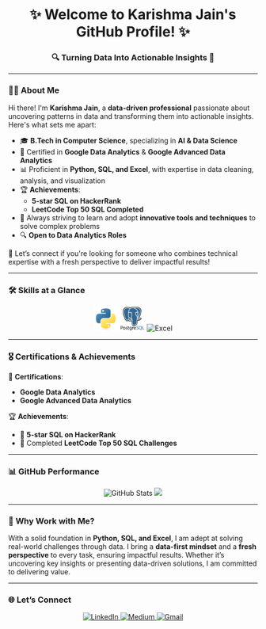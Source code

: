 <h1 align="center">✨ Welcome to Karishma Jain's GitHub Profile! ✨</h1>
<h3 align="center">🔍 Turning Data Into Actionable Insights 🚀</h3>

---

### 👩‍💻 **About Me**

Hi there! I'm **Karishma Jain**, a **data-driven professional** passionate about uncovering patterns in data and transforming them into actionable insights. Here's what sets me apart:

- 🎓 **B.Tech in Computer Science**, specializing in **AI & Data Science**
- 🌟 Certified in **Google Data Analytics** & **Google Advanced Data Analytics**
- 📊 Proficient in **Python, SQL, and Excel**, with expertise in data cleaning, analysis, and visualization
- 🏆 **Achievements**:
  - **5-star SQL on HackerRank**
  - **LeetCode Top 50 SQL Completed**
- 🌱 Always striving to learn and adopt **innovative tools and techniques** to solve complex problems
- 🔍 **Open to Data Analytics Roles**

📩 Let’s connect if you're looking for someone who combines technical expertise with a fresh perspective to deliver impactful results!

---

### 🛠️ **Skills at a Glance**

<p align="center">
  <img src="https://raw.githubusercontent.com/devicons/devicon/master/icons/python/python-original.svg" alt="Python" width="50" height="50" />
  <img src="https://raw.githubusercontent.com/devicons/devicon/master/icons/postgresql/postgresql-original-wordmark.svg" alt="PostgreSQL" width="50" height="50" />
  <img src="https://upload.wikimedia.org/wikipedia/commons/thumb/3/34/Microsoft_Office_Excel_%282019%E2%80%93present%29.svg/2203px-Microsoft_Office_Excel_%282019%E2%80%93present%29.svg.png" alt="Excel" width="50" height="50" />
</p>

---

### 🎖️ **Certifications & Achievements**

🌟 **Certifications**:
- **Google Data Analytics**
- **Google Advanced Data Analytics**

🏆 **Achievements**:
- 🥇 **5-star SQL on HackerRank**
- 🏅 Completed **LeetCode Top 50 SQL Challenges**

---

### 📊 **GitHub Performance**

<p align="center">
  <img src="https://github-readme-stats.vercel.app/api?username=karishma122&show_icons=true&theme=radical" alt="GitHub Stats" width="450" />
  <img src="https://github-readme-streak-stats.herokuapp.com/?user=karishma122&theme=radical" />
</p>

---

### 🌟 **Why Work with Me?**

With a solid foundation in **Python, SQL, and Excel**, I am adept at solving real-world challenges through data. I bring a **data-first mindset** and a **fresh perspective** to every task, ensuring impactful results. Whether it’s uncovering key insights or presenting data-driven solutions, I am committed to delivering value.

---

### 🌐 **Let’s Connect**

<p align="center">
  <a href="https://www.linkedin.com/in/karishmajain124/" target="_blank">
    <img src="https://raw.githubusercontent.com/rahuldkjain/github-profile-readme-generator/master/src/images/icons/Social/linked-in-alt.svg" alt="LinkedIn" height="40" width="50" />
  </a>
  <a href="https://medium.com/@jainkarishma0102" target="_blank">
    <img src="https://upload.wikimedia.org/wikipedia/commons/e/ec/Medium_logo_Monogram.svg" alt="Medium" height="40" width="50" />
  </a>
  <a href="mailto:jainkarishma0102@gmail.com" target="_blank">
    <img src="https://1000logos.net/wp-content/uploads/2021/05/Gmail-logo.png" alt="Gmail" height="30" width="50" />
  </a>
</p>

